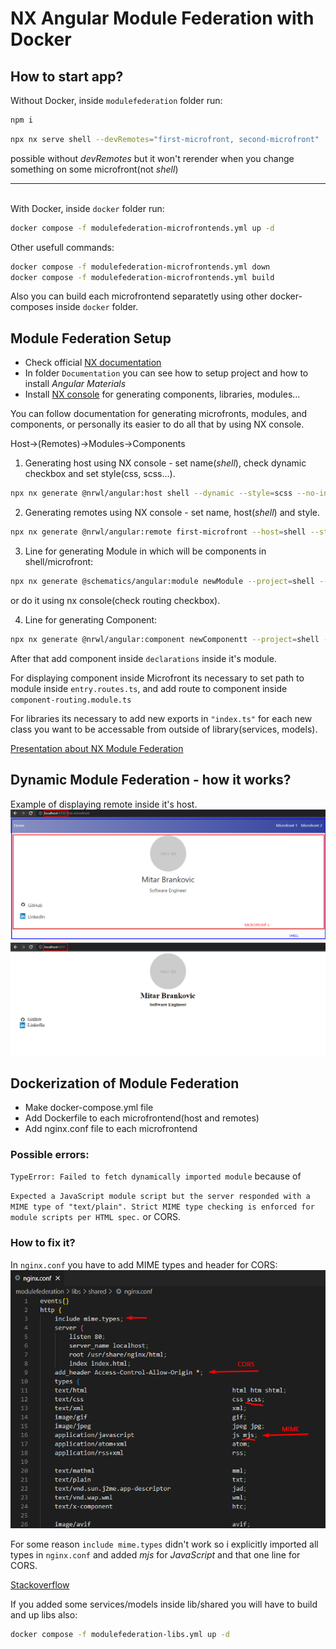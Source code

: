 # NX Angular Module Federation with Docker 
## How to start app?
Without Docker, inside `modulefederation` folder run:
```bash
npm i
```

```bash
npx nx serve shell --devRemotes="first-microfront, second-microfront"
``` 
possible without *devRemotes* but it won't rerender when you change something on some microfront(not *shell*)

---
\
With Docker, inside `docker` folder run:
```bash
docker compose -f modulefederation-microfrontends.yml up -d
``` 
Other usefull commands:
```bash
docker compose -f modulefederation-microfrontends.yml down
docker compose -f modulefederation-microfrontends.yml build
``` 
Also you can build each microfrontend separatetly using other docker-composes inside `docker` folder.

## Module Federation Setup
- Check official [NX documentation](https://nx.dev/recipes/module-federation/dynamic-module-federation-with-angular#advanced-angular-micro-frontends-with-dynamic-module-federation)
- In folder `Documentation` you can see how to setup project and how to install *Angular Materials*
- Install [NX console](https://marketplace.visualstudio.com/items?itemName=nrwl.angular-console) for generating components, libraries, modules...

You can follow documentation for generating microfronts, modules, and components, or personally its easier to do all that by using NX console.

Host->(Remotes)->Modules->Components

1. Generating host using NX console - set name(*shell*), check dynamic checkbox and set style(css, scss...). 

```bash
npx nx generate @nrwl/angular:host shell --dynamic --style=scss --no-interactive --dry-run
```

2. Generating remotes using NX console - set name, host(*shell*) and style. 

```bash
npx nx generate @nrwl/angular:remote first-microfront --host=shell --style=scss --no-interactive --dry-run
```

3. Line for generating Module in which will be components in shell/microfront:

```bash
npx nx generate @schematics/angular:module newModule --project=shell --routing --no-interactive --dry-run
```
 or do it using nx console(check routing checkbox).

4. Line for generating Component: 

```bash
npx nx generate @nrwl/angular:component newComponentt --project=shell --no-interactive --dry-run 
```
 After that add component inside `declarations` inside it's module.


For displaying component inside Microfront its necessary to set path to module inside `entry.routes.ts`, and add route to component inside `component-routing.module.ts`

For libraries its necessary to add new exports in `"index.ts"` for each new class you want to be accessable from outside of library(services, models).

[Presentation about NX Module Federation](https://slides.com/mitarbrankovic/modulefederation)

## Dynamic Module Federation - how it works?

Example of displaying remote inside it's host.
![Shell](/readme-images/shell.png)
![Microfront1](/readme-images/microfront1.png)

## Dockerization of Module Federation

- Make docker-compose.yml file
- Add Dockerfile to each microfrontend(host and remotes)
- Add nginx.conf file to each microfrontend

### Possible errors:
`TypeError: Failed to fetch dynamically imported module` because of

 `Expected a JavaScript module script but the server responded with a MIME type of "text/plain". Strict MIME type checking is enforced for module scripts per HTML spec.` or CORS.

### How to fix it?
In `nginx.conf` you have to add MIME types and header for CORS:
![DockerFix](/readme-images/dockerFix.png)

For some reason `include mime.types` didn't work so i explicitly imported all types in `nginx.conf` and added *mjs* for *JavaScript* and that one line for CORS.

[Stackoverflow](https://stackoverflow.com/questions/75594711/how-to-fix-server-responded-with-a-mime-type-of-text-plain/75604681#75604681)

If you added some services/models inside lib/shared you will have to build and up libs also:
```bash
docker compose -f modulefederation-libs.yml up -d
```